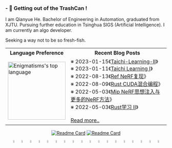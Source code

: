 ### - 🔭 Getting out of the TrashCan !

I am Qianyue He. Bachelor of Engineering in Automation, graduated from XJTU. Pursuing further education in Tsinghua SIGS (Artificial Intelligence). I am currently an algo developer.

Seeking a way not to be so fresh-fish.

<div align="center">
<table border="0">
  <tr>
    <th>Language Preference</th>
    <th>Recent Blog Posts</th>
  </tr>
<tr>
<td>
<a href="https://enigmatisms.github.io/">
  <img height="180em" align="center" src="https://github-readme-stats.zohan.tech/api/top-langs/?username=Enigmatisms&layout=compact&langs_count=6&hide=cmake,makefile,html,less,labview,css,matlab,verilog,javascript,lua" alt="Enigmatisms's top language"/>
</a>
</td>
<td>
<!-- posts start -->
※ 2023-01-15《<a href="https://enigmatisms.github.io/2023/01/15/Taichi-Learning-II/">Taichi-Learning-II</a>》<br/>
※ 2023-01-11《<a href="https://enigmatisms.github.io/2023/01/11/Taichi-Learning-I/">Taichi Learning I</a>》<br/>
※ 2022-08-13《<a href="https://enigmatisms.github.io/2022/08/13/Mip-NeRF-Ref-NeRF/">Ref NeRF复现</a>》<br/>
※ 2022-08-09《<a href="https://enigmatisms.github.io/2022/08/09/Rust-CUDA%E6%B7%B7%E5%90%88%E7%BC%96%E7%A8%8B/">Rust CUDA混合编程</a>》<br/>
※ 2022-05-03《<a href="https://enigmatisms.github.io/2022/05/03/Mip-NeRF%E6%80%9D%E6%83%B3%E6%B3%A8%E5%85%A5%E4%B8%8E%E6%9B%B4%E5%A4%9A%E7%9A%84NeRF%E6%96%B9%E6%B3%95/">Mip NeRF思想注入与更多的NeRF方法</a>》<br/>
※ 2022-05-03《<a href="https://enigmatisms.github.io/2022/05/03/Rust%E5%AD%A6%E4%B9%A0-II/">Rust学习 II</a>》<br/>
<br/><a href="https://enigmatisms.github.io/">Read more..</a>


<!-- posts end -->
</td>
</tr>
</table>





[![Readme Card](https://github-readme-stats.zohan.tech/api/pin/?username=Enigmatisms&repo=Axis6)](https://github.com/Enigmatisms/Axis6)
[![Readme Card](https://github-readme-stats.zohan.tech/api/pin/?username=Enigmatisms&repo=LiDARSim2D)](https://github.com/Enigmatisms/LiDARSim2D)
</div>


<div align="center">
<img align="center" width="4.5%" alt="C++" width="30px" src="https://simpleicons.org/icons/cplusplus.svg" />
<img align="center" width="4.5%" alt="Python" width="30px" src="https://cdn.jsdelivr.net/npm/simple-icons@v3/icons/python.svg" />
<img align="center" width="4.5%" alt="ROS" width="30px" src="https://simpleicons.org/icons/ros.svg" />
<img align="center" width="4.5%" alt="Markdown" width="30px" src="https://simpleicons.org/icons/markdown.svg" />
<img align="center" width="4.5%" alt="Git" width="30px" src="https://simpleicons.org/icons/git.svg" />
<img align="center" width="4.5%" alt="OpenCV" width="30px" src="https://simpleicons.org/icons/opencv.svg" />
<img align="center" width="4.5%" alt="Hexo" width="30px" src="https://simpleicons.org/icons/hexo.svg" />
<img align="center" width="4.5%" alt="Shell" width="30px" src="https://simpleicons.org/icons/shell.svg" />
<img align="center" width="4.5%" alt="LaTeX" width="30px" src="https://simpleicons.org/icons/latex.svg" />
<img align="center" width="4.5%" alt="Visual Studio Code" width="30px" src="https://cdn.jsdelivr.net/npm/simple-icons@v3/icons/visualstudiocode.svg" />
<img align="center" width="4.5%" alt="Ubuntu" width="30px" src="https://simpleicons.org/icons/ubuntu.svg" />
<img align="center" width="4.5%" alt="Pytorch" width="30px" src="https://simpleicons.org/icons/pytorch.svg" />


<img align="center" width="4.5%" alt="Rust" width="30px" src="https://simpleicons.org/icons/rust.svg" />
<img align="center" width="4.5%" alt="CUDA" width="30px" src="https://simpleicons.org/icons/nvidia.svg" />
<img align="center" width="4.5%" alt="Unity" width="30px" src="https://simpleicons.org/icons/unity.svg" />
<img align="center" width="4.5%" alt="Sketchup" width="30px" src="https://simpleicons.org/icons/sketchup.svg" />
<img align="center" width="4.5%" alt="Taichi-lang" width="30px" src="https://simpleicons.org/icons/taichilang.svg" />
<img align="center" width="4.5%" alt="CMake" width="30px" src="https://simpleicons.org/icons/cmake.svg" />
</div>

